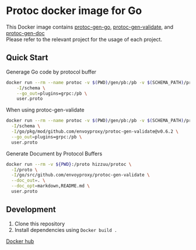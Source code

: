 # Protoc docker image for Go
This Docker image contains [protoc-gen-go](github.com/golang/protobuf/protoc-gen-go), [protoc-gen-validate](https://github.com/envoyproxy/protoc-gen-validate), and [protoc-gen-doc](github.com/pseudomuto/protoc-gen-doc/cmd/protoc-gen-doc)
<br>
Please refer to the relevant project for the usage of each project.

## Quick Start

Generage Go code by protocol buffer

```bash
docker run --rm --name protoc -v $(PWD)/gen/pb:/pb -v $(SCHEMA_PATH)/proto:/schema hizzuu/protoc \
	-I/schema \
	--go_out=plugins=grpc:/pb \
	user.proto
```

When using protoc-gen-validate

```bash
docker run --rm --name protoc -v $(PWD)/gen/pb:/pb -v $(SCHEMA_PATH)/proto:/schema hizzuu/protoc \
  -I/schema \
  -I/go/pkg/mod/github.com/envoyproxy/protoc-gen-validate@v0.6.2 \
  --go_out=plugins=grpc:/pb \
  user.proto
```

Generate Document by Protocol Buffers

```bash
docker run --rm -v ${PWD}:/proto hizzuu/protoc \
  -I/proto \
  -I/go/src/github.com/envoyproxy/protoc-gen-validate \
  --doc_out=. \
  --doc_opt=markdown,README.md \
  user.proto
```

## Development

1. Clone this repository
2. Install dependencies using `Docker build .`

[Docker hub](https://hub.docker.com/repository/docker/hizzuu/protoc)